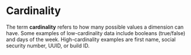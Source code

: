 # Cardinality

The term **cardinality** refers to how many possible values a dimension can have. Some examples of low-cardinality data include booleans (true/false) and days of the week. High-cardinality examples are first name, social security number, UUID, or build ID.